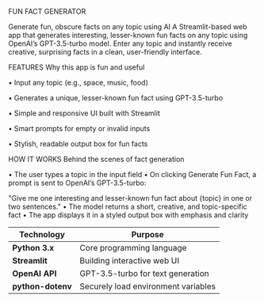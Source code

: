 FUN FACT GENERATOR

Generate fun, obscure facts on any topic using AI
A Streamlit-based web app that generates interesting, lesser-known fun facts on any topic using OpenAI’s GPT-3.5-turbo model.
Enter any topic and instantly receive creative, surprising facts in a clean, user-friendly interface.

FEATURES
Why this app is fun and useful

• Input any topic (e.g., space, music, food)

• Generates a unique, lesser-known fun fact using GPT-3.5-turbo

• Simple and responsive UI built with Streamlit

• Smart prompts for empty or invalid inputs

• Stylish, readable output box for fun facts

HOW IT WORKS
Behind the scenes of fact generation

• The user types a topic in the input field
• On clicking Generate Fun Fact, a prompt is sent to OpenAI’s GPT-3.5-turbo:

"Give me one interesting and lesser-known fun fact about {topic} in one or two sentences."
• The model returns a short, creative, and topic-specific fact
• The app displays it in a styled output box with emphasis and clarity

| Technology        | Purpose                             |
| ----------------- | ----------------------------------- |
| **Python 3.x**    | Core programming language           |
| **Streamlit**     | Building interactive web UI         |
| **OpenAI API**    | GPT-3.5-turbo for text generation   |
| **python-dotenv** | Securely load environment variables |

